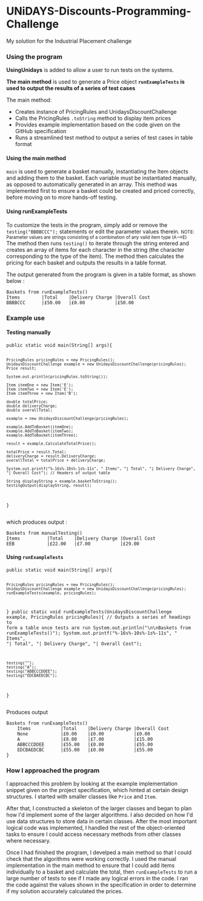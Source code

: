 # UNiDAYS-Discounts-Programming-Challenge
My solution for the Industrial Placement challenge

<h3> Using the program </h3>
<b>UsingUnidays</b> is added to allow a user to run tests on the systems.

<b>The main method</b> is used to generate a Price object 
<b><code>runExampleTests</code> is used to output the results of a series of test cases</b>
<br/>   

The main method:
<ul>
  <li>Creates instance of PricingRules and UnidaysDiscountChallenge</li>
  <li>Calls the PricingRules <code>.toString</code> method to display item prices</li>
  <li>Provides example implementation based on the code given on the GitHub specification</li>
  <li>Runs a streamlined test method to output a series of test cases in table format</li>
</ul> 

<h4>Using the main method</h4>
<code>main</code> is used to generate a basket manually, instantiating the Item objects and adding them to the basket. Each variable must be instantiated manually, as opposed to automatically generated in an array. This method was implemented first to ensure a basket could be created and priced correctly, before moving on to more hands-off testing. 

<h4>Using runExampleTests</h4>
To customize the tests in the program, simply add or remove the 
<code>testing("BBBBCCC");</code> statements or edit the parameter values therein.
<small>NOTE: Parameter values are strings consisting of a combination of any valid item type (A-->E)</small>
The method then runs <code>testing()</code> to iterate through the string entered and creates an array of items for each character in the string (the character corresponding to the type of the item). The method then calculates the pricing for each basket and outputs the results in a table format.

The output generated from the program is given in a table format, as shown below :
<pre><code>Baskets from runExampleTests()
Items        |Total    |Delivery Charge |Overall Cost 
BBBBCCC      |£50.00   |£0.00           |£50.00
</code></pre>

<h3>Example use</h3>
<h4>Testing manually</h4>
<code><pre>public static void main(String[] args){

	PricingRules pricingRules = new PricingRules();
	UnidaysDiscountChallenge example = new UnidaysDiscountChallenge(pricingRules);
	Price result;
	
	System.out.println(pricingRules.toString());
		
	Item itemOne = new Item('E');
	Item itemTwo = new Item('E');
	Item itemThree = new Item('B');

	double totalPrice;
	double deliveryCharge;
	double overallTotal;
	
	example = new UnidaysDiscountChallenge(pricingRules);
		
	example.AddToBasket(itemOne);
	example.AddToBasket(itemTwo);
	example.AddToBasket(itemThree);

	result = example.CalculateTotalPrice();
		
	totalPrice = result.Total;
	deliveryCharge = result.DeliveryCharge;
	overallTotal = totalPrice + deliveryCharge;
		
	System.out.printf("%-16s%-10s%-1s%-11s", " Items", "| Total", "| Delivery Charge", "| Overall Cost"); // Headers of output table

	String displayString = example.basketToString();
	testingOutput(displayString, result);
}</code></pre>
which produces output :
<pre><code>Baskets from manualTesting()
Items          |Total    |Delivery Charge |Overall Cost
EEB            |£22.00   |£7.00           |£29.00</code></pre>
<h4>Using <code>runExampleTests</code></h4>
<pre><code>public static void main(String[] args){

	PricingRules pricingRules = new PricingRules();
	UnidaysDiscountChallenge example = new UnidaysDiscountChallenge(pricingRules);
	runExampleTests(example, pricingRules);
}
public static void runExampleTests(UnidaysDiscountChallenge example, PricingRules pricingRules){
	// Outputs a series of headings to form a table once tests are run
	System.out.println("\n\nBaskets from runExampleTests()");
	System.out.printf("%-16s%-10s%-1s%-11s", " Items", "| Total", "| Delivery Charge", "| Overall Cost");
	
	testing("");
	testing("A");
	testing("ABBCCCDDEE");
	testing("EDCBAEDCBC");
}</code></pre>
Produces output
<pre><code>Baskets from runExampleTests()
	Items           |Total    |Delivery Charge |Overall Cost
	None            |£0.00    |£0.00           |£0.00         
	A               |£8.00    |£7.00           |£15.00          
	ABBCCCDDEE      |£55.00   |£0.00           |£55.00        
	EDCBAEDCBC      |£55.00   |£0.00           |£55.00        
}</code></pre>
<h3>How I approached the program</h3>

I approached this problem by looking at the example implementation snippet given on the project specification, which hinted at certain design structures. I started with smaller classes like <code>Price</code> and <code>Item</code>. 

After that, I constructed a skeleton of the larger classes and began to plan how I'd implement some of the larger algorithms. I also decided on how I'd use data structures to store data in certain classes. After the most important logical code was implemented, I handled the rest of the object-oriented tasks to ensure I could access necessary methods from other classes where necessary.

Once I had finished the program, I develped a main method so that I could check that the algorithms were working correctly. I used the manual implementation in the main method to ensure that I could add items individually to a basket and calculate the total, then <code>runExampleTests</code> to run a large number of tests to see if I made any logical errors in the code.
I ran the code against the values shown in the specification in order to determine if my solution accurately calculated the prices.

